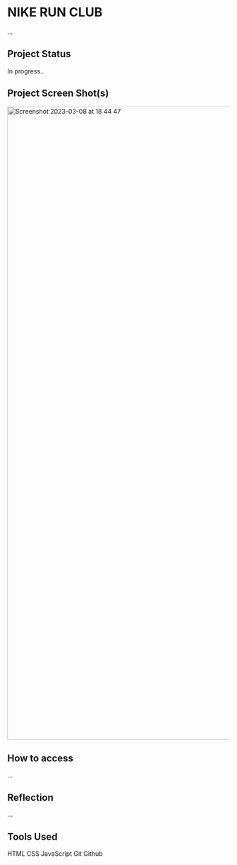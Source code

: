 # NIKE RUN CLUB

...

## Project Status

In progress..


## Project Screen Shot(s)

<img width="1435" alt="Screenshot 2023-03-08 at 18 44 47" src="https://user-images.githubusercontent.com/100042123/223806613-1c814346-eebf-4ff5-aea8-958b57b9f392.png">

## How to access

...

## Reflection

...

## Tools Used 

HTML
CSS
JavaScript
Git
Github

